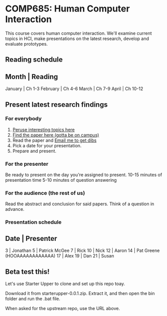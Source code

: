 COMP685: Human Computer Interaction
===================================

This course covers human computer interaction. We'll examine current topics in HCI, make presentations on the latest research, develop and evaluate prototypes.

Reading schedule
----------------

Month    | Reading
------------------
January  | Ch 1-3
February | Ch 4-6
March    | Ch 7-9
April    | Ch 10-12

Present latest research findings
--------------------------------

### For everybody

1. [Peruse interesting topics here](http://chi2013.acm.org/program/by-day/)
2. [Find the paper here (gotta be on campus)](http://dl.acm.org/)
3. Read the paper and [Email me to get dibs](lawrancej@wit.edu)
4. Pick a date for your presentation.
5. Prepare and present.

### For the presenter

Be ready to present on the day you're assigned to present.
10-15 minutes of presentation time
5-10 minutes of question answering

### For the audience (the rest of us)

Read the abstract and conclusion for said papers.
Think of a question in advance.

### Presentation schedule

Date | Presenter
-----------------
3    | Jonathan
5    | Patrick McGee
7    | Rick
10   | Nick
12   | Aaron
14   | Pat Greene (HOOAAAAAAAAAAAA)
17   | Alex
19   | Dan
21   | Susan

Beta test this!
---------------
Let's use Starter Upper to clone and set up this repo toay.

Download it from starterupper-0.0.1.zip.
Extract it, and then open the bin folder and run the .bat file.

When asked for the upstream repo, use the URL above.
